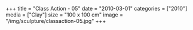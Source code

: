 +++
title = "Class Action - 05"
date = "2010-03-01"
categories = ["2010"]
media = ["Clay"]
size = "100 x 100 cm"
image = "/img/sculpture/classaction-05.jpg"
+++
